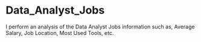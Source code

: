 # Data_Analyst_Jobs
I perform an analysis of the Data Analyst Jobs information such as, Average Salary, Job Location, Most Used Tools, etc.
